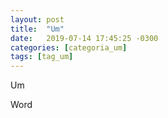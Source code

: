 ```yaml
---
layout: post
title:  "Um"
date:   2019-07-14 17:45:25 -0300
categories: [categoria_um]
tags: [tag_um]
---
```


Um

Word

